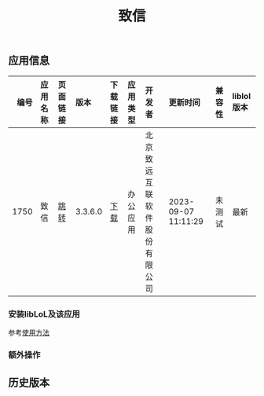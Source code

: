﻿---
id: 1750
title: 致信
toc: true
weight: 1750
---

## 应用信息 
|   编号 | 应用名称   | 页面链接                                        | 版本      | 下载链接                                                               | 应用类型   | 开发者            | 更新时间                | 兼容性   | liblol版本   |
|-----:|:-------|:--------------------------------------------|:--------|:-------------------------------------------------------------------|:-------|:---------------|:--------------------|:------|:-----------|
| 1750 | 致信     | [跳转](http://app.loongapps.cn/#/detail/1750) | 3.3.6.0 | [下载](http://113.24.212.22:8090/upload/file/zhixin-loongarch64.deb) | 办公应用   | 北京致远互联软件股份有限公司 | 2023-09-07 11:11:29 | 未测试   | 最新         |
### 安装libLoL及该应用 
参考[使用方法](/docs/usage) 
### 额外操作 


## 历史版本 
 